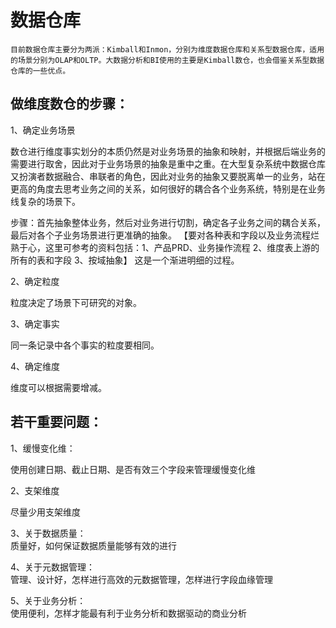 # 数据仓库    
    目前数据仓库主要分为两派：Kimball和Inmon，分别为维度数据仓库和关系型数据仓库，适用的场景分别为OLAP和OLTP。大数据分析和BI使用的主要是Kimball数仓，也会借鉴关系型数据仓库的一些优点。

## 做维度数仓的步骤：

1、确定业务场景

数仓进行维度事实划分的本质仍然是对业务场景的抽象和映射，并根据后端业务的需要进行取舍，因此对于业务场景的抽象是重中之重。在大型复杂系统中数据仓库又扮演者数据融合、串联者的角色，因此对业务的抽象又要脱离单一的业务，站在更高的角度去思考业务之间的关系，如何很好的耦合各个业务系统，特别是在业务线复杂的场景下。

步骤：首先抽象整体业务，然后对业务进行切割，确定各子业务之间的耦合关系，最后对各个子业务场景进行更准确的抽象。
【要对各种表和字段以及业务流程烂熟于心，这里可参考的资料包括：1、产品PRD、业务操作流程  2、维度表上游的所有的表和字段  3、按域抽象】
这是一个渐进明细的过程。

2、确定粒度

粒度决定了场景下可研究的对象。

3、确定事实

同一条记录中各个事实的粒度要相同。

4、确定维度

维度可以根据需要增减。

 

## 若干重要问题：

1、缓慢变化维：

使用创建日期、截止日期、是否有效三个字段来管理缓慢变化维

2、支架维度

尽量少用支架维度

3、关于数据质量：  
质量好，如何保证数据质量能够有效的进行

4、关于元数据管理：  
管理、设计好，怎样进行高效的元数据管理，怎样进行字段血缘管理

5、关于业务分析：  
使用便利，怎样才能最有利于业务分析和数据驱动的商业分析
